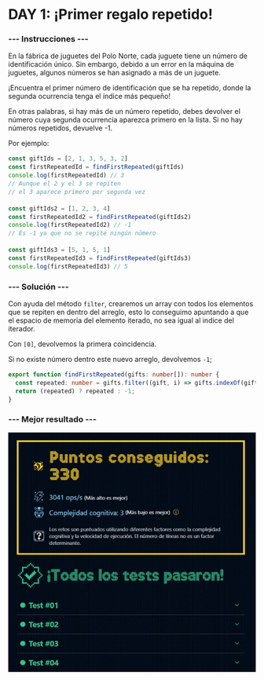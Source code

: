 # DAY 1: ¡Primer regalo repetido!

### --- Instrucciones ---

En la fábrica de juguetes del Polo Norte, cada juguete tiene un número de identificación único. Sin embargo, debido a un error en la máquina de juguetes, algunos números se han asignado a más de un juguete.

¡Encuentra el primer número de identificación que se ha repetido, donde la segunda ocurrencia tenga el índice más pequeño!

En otras palabras, si hay más de un número repetido, debes devolver el número cuya segunda ocurrencia aparezca primero en la lista. Si no hay números repetidos, devuelve -1.

Por ejemplo:

~~~javascript
const giftIds = [2, 1, 3, 5, 3, 2]
const firstRepeatedId = findFirstRepeated(giftIds)
console.log(firstRepeatedId) // 3
// Aunque el 2 y el 3 se repiten
// el 3 aparece primero por segunda vez

const giftIds2 = [1, 2, 3, 4]
const firstRepeatedId2 = findFirstRepeated(giftIds2)
console.log(firstRepeatedId2) // -1
// Es -1 ya que no se repite ningún número

const giftIds3 = [5, 1, 5, 1]
const firstRepeatedId3 = findFirstRepeated(giftIds3)
console.log(firstRepeatedId3) // 5
~~~

### --- Solución ---

Con ayuda del método `filter`, crearemos un array con todos los elementos que se repiten en dentro del arreglo, esto lo conseguimo apuntando a que el espacio de memoria del elemento iterado, no sea igual al indice del iterador. 

Con `[0]`, devolvemos la primera coincidencia.

Si no existe número dentro este nuevo arreglo, devolvemos `-1`;

~~~typescript
export function findFirstRepeated(gifts: number[]): number {
  const repeated: number = gifts.filter((gift, i) => gifts.indexOf(gift) !== i )[0];
  return (repeated) ? repeated : -1;
}
~~~

### --- Mejor resultado ---

![challenge-1-result](best-result.JPG)